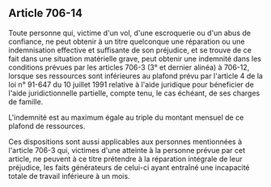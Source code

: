Article 706-14
----
Toute personne qui, victime d'un vol, d'une escroquerie ou d'un abus de
confiance, ne peut obtenir à un titre quelconque une réparation ou une
indemnisation effective et suffisante de son préjudice, et se trouve de ce fait
dans une situation matérielle grave, peut obtenir une indemnité dans les
conditions prévues par les articles 706-3 (3° et dernier alinéa) à 706-12,
lorsque ses ressources sont inférieures au plafond prévu par l'article 4 de la
loi n° 91-647 du 10 juillet 1991 relative à l'aide juridique pour béneficier de
l'aide juridictionnelle partielle, compte tenu, le cas échéant, de ses charges
de famille.

L'indemnité est au maximum égale au triple du montant mensuel de ce plafond de
ressources.

Ces dispositions sont aussi applicables aux personnes mentionnées à l'article
706-3 qui, victimes d'une atteinte à la personne prévue par cet article, ne
peuvent à ce titre prétendre à la réparation intégrale de leur préjudice, les
faits générateurs de celui-ci ayant entraîné une incapacité totale de travail
inférieure à un mois.
